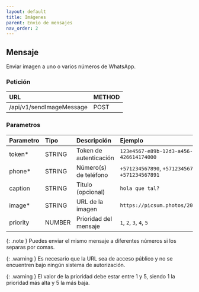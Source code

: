 ```yaml
---
layout: default
title: Imágenes
parent: Envio de mensajes
nav_order: 2
---
```


## Mensaje

Enviar imagen a uno o varios números de WhatsApp.

### Petición

| URL                      | METHOD |
| :----------------------- | :----- |
| /api/v1/sendImageMessage | POST   |

### Parametros

| Parametro | Tipo   | Descripción            | Ejemplo                                         |
| :-------- | :----- | :--------------------- | :---------------------------------------------- |
| token\*   | STRING | Token de autenticación | `123e4567-e89b-12d3-a456-426614174000`          |
| phone\*   | STRING | Número(s) de teléfono  | `+571234567890`, `+571234567890, +571234567891` |
| caption   | STRING | Titulo (opcional)      | `hola que tal?`                                 |
| image\*   | STRING | URL de la imagen       | `https://picsum.photos/200/300`                 |
| priority  | NUMBER | Prioridad del mensaje  | `1`, `2`, `3`, `4`, `5`                         |

{: .note }
Puedes enviar el mismo mensaje a diferentes números si los separas por comas.

{: .warning }
Es necesario que la URL sea de acceso público y no se encuentren bajo ningún sistema de autorización.

{: .warning }
El valor de la prioridad debe estar entre 1 y 5, siendo 1 la prioridad más alta y 5 la más baja.
